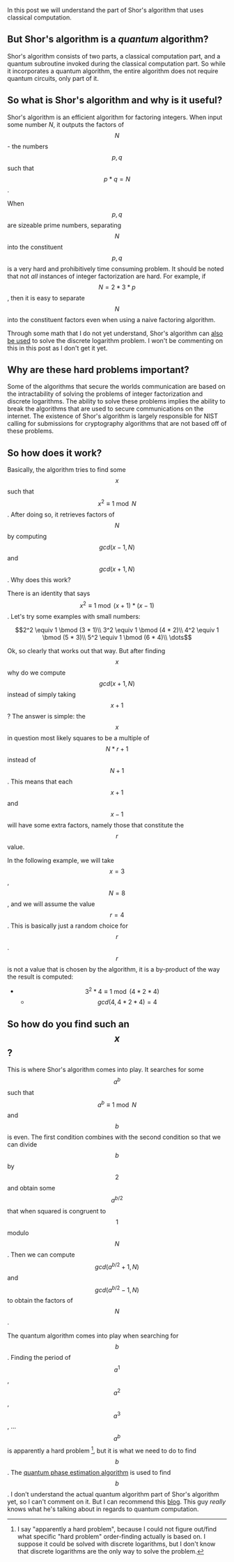 In this post we will understand the part of Shor's algorithm that uses classical computation. 

But Shor's algorithm is a *quantum* algorithm?
-----
Shor's algorithm consists of two parts, a classical computation part, and a quantum subroutine invoked during the classical computation part. So while it incorporates a quantum algorithm, the entire algorithm does not require quantum circuits, only part of it.


So what is Shor's algorithm and why is it useful?
-----
Shor's algorithm is an efficient algorithm for factoring integers. When input some number $N$, it outputs the factors of $$N$$ - the numbers $$p, q$$ such that $$p * q = N$$. 

When $$p, q$$ are sizeable prime numbers, separating $$N$$ into the constituent $$p, q$$ is a very hard and prohibitively time consuming problem. It should be noted that not *all* instances of integer factorization are hard. For example, if $$N = 2 * 3 * p$$, then it is easy to separate $$N$$ into the constituent factors even when using a naive factoring algorithm.

Through some math that I do not yet understand, Shor's algorithm can [also be used](https://en.wikipedia.org/wiki/Shor%27s_algorithm#Discrete_logarithms) to solve the discrete logarithm problem. I won't be commenting on this in this post as I don't get it yet.


Why are these hard problems important?
-----
Some of the algorithms that secure the worlds communication are based on the intractability of solving the problems of integer factorization and discrete logarithms. The ability to solve these problems implies the ability to break the algorithms that are used to secure communications on the internet. The existence of Shor's algorithm is largely responsible for NIST calling for submissions for cryptography algorithms that are not based off of these problems. 


So how does it work?
-----
Basically, the algorithm tries to find some $$x$$ such that $$x^2 \equiv 1 \bmod N$$. After doing so, it retrieves factors of $$N$$ by computing $$gcd(x - 1, N)$$ and $$gcd(x + 1, N)$$. Why does this work? 

There is an identity that says $$x^2 \equiv 1 \bmod (x + 1) * (x - 1)$$. Let's try some examples with small numbers:

$$2^2 \equiv 1 \bmod (3 * 1)\\
3^2 \equiv 1 \bmod (4 * 2)\\
4^2 \equiv 1 \bmod (5 * 3)\\
5^2 \equiv 1 \bmod (6 * 4)\\
\dots$$


Ok, so clearly that works out that way. But after finding $$x$$ why do we compute $$gcd(x + 1, N)$$ instead of simply taking $$x + 1$$? The answer is simple: the $$x$$ in question most likely squares to be a multiple of $$N * r + 1$$ instead of $$N + 1$$. This means that each $$x + 1$$ and $$x - 1$$ will have some extra factors, namely those that constitute the $$r$$ value.

In the following example, we will take $$x=3$$, $$N = 8$$, and we will assume the value $$r = 4$$. This is basically just a random choice for $$r$$. $$r$$ is not a value that is chosen by the algorithm, it is a by-product of the way the result is computed:

- $$3^2 * 4 \equiv 1 \bmod (4 * 2 * 4)$$
    - $$gcd(4, 4 * 2 * 4) = 4$$


So how do you find such an $$x$$?
-----
This is where Shor's algorithm comes into play. It searches for some $$a^b$$ such that $$a^b \equiv 1 \bmod N$$ and $$b$$ is even. The first condition combines with the second condition so that we can divide $$b$$ by $$2$$ and obtain some $$a^{b/2}$$ that when squared is congruent to $$1$$ modulo $$N$$. Then we can compute $$gcd(a^{b/2} + 1, N)$$ and $$gcd(a^{b/2} - 1, N)$$ to obtain the factors of $$N$$.

The quantum algorithm comes into play when searching for $$b$$. Finding the period of $$a^1$$, $$a^2$$, $$a^3$$, ... $$a^b$$ is apparently a hard problem [^1], but it is what we need to do to find $$b$$. The [quantum phase estimation algorithm](https://en.wikipedia.org/wiki/Quantum_phase_estimation_algorithm) is used to find $$b$$. I don't understand the actual quantum algorithm part of Shor's algorithm yet, so I can't comment on it. But I can recommend this [blog](http://algassert.com). This guy *really* knows what he's talking about in regards to quantum computation. 


[^1]: I say "apparently a hard problem", because I could not figure out/find what specific "hard problem" order-finding actually is based on. I suppose it could be solved with discrete logarithms, but I don't know that discrete logarithms are the only way to solve the problem.